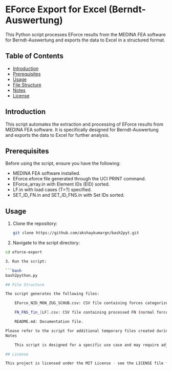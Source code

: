 # EForce Export for Excel (Berndt-Auswertung)

This Python script processes EForce results from the MEDINA FEA software for Berndt-Auswertung and exports the data to Excel in a structured format.

## Table of Contents

- [Introduction](#introduction)
- [Prerequisites](#prerequisites)
- [Usage](#usage)
- [File Structure](#file-structure)
- [Notes](#notes)
- [License](#license)

## Introduction

This script automates the extraction and processing of EForce results from MEDINA FEA software. It is specifically designed for Berndt-Auswertung and exports the data to Excel for further analysis.

## Prerequisites

Before using the script, ensure you have the following:

- MEDINA FEA software installed.
- EForce.eforce file generated through the UCI PRINT command.
- EForce_array.in with Element IDs (EID) sorted.
- LF.in with load cases (T=?) specified.
- SET_ID_FN.in and SET_ID_FNS.in with Set IDs sorted.

## Usage

1. Clone the repository:

   ```bash
   git clone https://github.com/akshaykumargn/bash2pyt.git

2. Navigate to the script directory:

```bash
cd eforce-export

3. Run the script:

```bash
bash2python.py

## File Structure

The script generates the following files:

    EForce_NID_MON_ZUG_SCHUB.csv: CSV file containing forces categorized by Montage, Zug (Tension), and Schub (Shear).

    FN_FNS_fin_[LF].csv: CSV file containing processed FN (normal forces) and FNS (contact forces) data for each specified load case (LF).

    README.md: Documentation file.

Please refer to the script for additional temporary files created during execution.
Notes

    This script is designed for a specific use case and may require adjustments for different scenarios.

## License

This project is licensed under the MIT License - see the LICENSE file for details.
